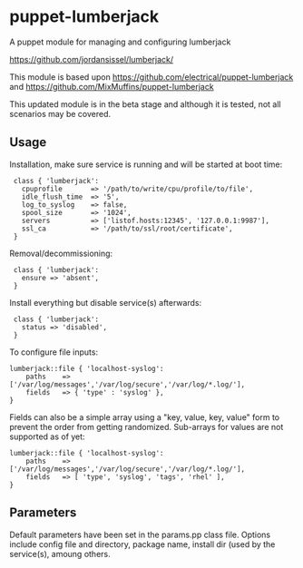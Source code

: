 # puppet-lumberjack

A puppet module for managing and configuring lumberjack

https://github.com/jordansissel/lumberjack/

This module is based upon https://github.com/electrical/puppet-lumberjack and https://github.com/MixMuffins/puppet-lumberjack

This updated module is in the beta stage and although it is tested, not all scenarios may be covered.

## Usage

Installation, make sure service is running and will be started at boot time:

     class { 'lumberjack': 
       cpuprofile       => '/path/to/write/cpu/profile/to/file',
       idle_flush_time  => '5',
       log_to_syslog    => false,
       spool_size       => '1024',
       servers          => ['listof.hosts:12345', '127.0.0.1:9987'],
       ssl_ca           => '/path/to/ssl/root/certificate',
     }

Removal/decommissioning:

     class { 'lumberjack':
       ensure => 'absent',
     }

Install everything but disable service(s) afterwards:

     class { 'lumberjack':
       status => 'disabled',
     }

To configure file inputs:

    lumberjack::file { 'localhost-syslog':
        paths    => ['/var/log/messages','/var/log/secure','/var/log/*.log/'],
        fields   => { 'type' : 'syslog' }, 
    }

Fields can also be a simple array using a "key, value, key, value" form to prevent the order from getting randomized.  Sub-arrays for values are not supported as of yet:

    lumberjack::file { 'localhost-syslog':
        paths    => ['/var/log/messages','/var/log/secure','/var/log/*.log/'],
        fields   => [ 'type', 'syslog', 'tags', 'rhel' ],
    }


## Parameters

Default parameters have been set in the params.pp class file.  Options include config file and directory, package name, install dir (used by the service(s), amoung others.
